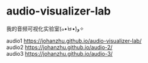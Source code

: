 # audio-visualizer-lab
我的音频可视化实验室(๑•̀ㅂ•́)و✧</br>

audio1 https://johanzhu.github.io/audio-visualizer-lab/ </br>
audio2 https://johanzhu.github.io/audio-2/ </br>
audio3 https://johanzhu.github.io/audio-3/ </br>

